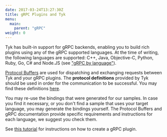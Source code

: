 ```yaml
---
date: 2017-03-24T13:27:30Z
title: gRPC Plugins and Tyk
menu:
  main:
    parent: "gRPC"
weight: 0 
---
```


Tyk has built-in support for gRPC backends, enabling you to build rich plugins using any of the gRPC supported languages. At the time of writing, the following languages are supported: C++, Java, Objective-C, Python, Ruby, Go, C# and Node.JS (see ["gRPC by language"][1]).

[Protocol Buffers][2] are used for dispatching and exchanging requests between Tyk and your gRPC plugins. The **protocol definitions** provided by Tyk should be used in order for the communication to be successful. You may find these definitions [here][3].

You may re-use the bindings that were generated for our samples. In case you find it necessary, or you don't find a sample that uses your target language, you may generate the bindings yourself. The Protocol Buffers and gRPC documentation provide specific requirements and instructions for each language, we suggest you check them.

See [this tutorial][4] for instructions on how to create a gRPC plugin.

 [1]: http://www.grpc.io/docs/
 [2]: https://developers.google.com/protocol-buffers/
 [3]: https://github.com/TykTechnologies/tyk-protobuf
 [4]: /customise-tyk/plugins/rich-plugins/grpc/tutorial-add-grpc-plugin-api/